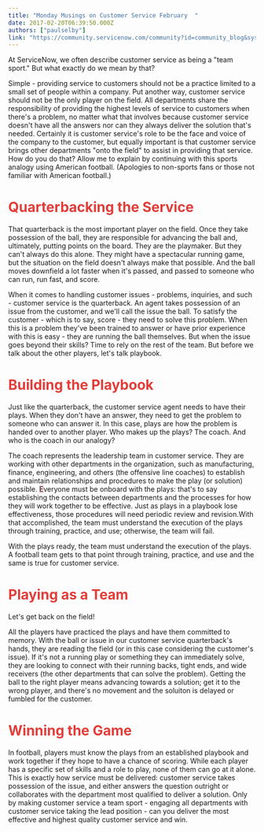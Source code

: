 ```yaml
---
title: "Monday Musings on Customer Service February  "
date: 2017-02-20T06:39:50.000Z
authors: ["paulselby"]
link: "https://community.servicenow.com/community?id=community_blog&sys_id=5ecd62e9dbd0dbc01dcaf3231f96195d"
---
```

<p>At ServiceNow, we often describe customer service as being a "team sport." But what exactly do we mean by that?</p><p></p><p>Simple - providing service to customers should not be a practice limited to a small set of people within a company. Put another way, customer service should not be the only player on the field. All departments share the responsibility of providing the highest levels of service to customers when there's a problem, no matter what that involves because customer service doesn't have all the answers nor can they always deliver the solution that's needed. Certainly it is customer service's role to be the face and voice of the company to the customer, but equally important is that customer service brings other departments "onto the field" to assist in providing that service. How do you do that? Allow me to explain by continuing with this sports analogy using American football. (Apologies to non-sports fans or those not familiar with American football.)</p><p></p><h1><span style="color: #e23d39;">Quarterbacking the Service</span></h1><p>That quarterback is the most important player on the field. Once they take possession of the ball, they are responsible for advancing the ball and, ultimately, putting points on the board. They are the playmaker. But they can't always do this alone. They might have a spectacular running game, but the situation on the field doesn't always make that possible. And the ball moves downfield a lot faster when it's passed, and passed to someone who can run, run fast, and score.</p><p></p><p>When it comes to handling customer issues - problems, inquiries, and such - customer service is the quarterback. An agent takes possession of an issue from the customer, and we'll call the issue the ball. To satisfy the customer - which is to say, score - they need to solve this problem. When this is a problem they've been trained to answer or have prior experience with this is easy - they are running the ball themselves. But when the issue goes beyond their skills? Time to rely on the rest of the team. But before we talk about the other players, let's talk playbook.</p><p></p><h1><span style="color: #e23d39;">Building the Playbook</span></h1><p>Just like the quarterback, the customer service agent needs to have their plays. When they don't have an answer, they need to get the problem to someone who can answer it. In this case, plays are how the problem is handed over to another player. Who makes up the plays? The coach. And who is the coach in our analogy?</p><p></p><p>The coach represents the leadership team in customer service. They are working with other departments in the organization, such as manufacturing, finance, engineering, and others (the offensive line coaches) to establish and maintain relationships and procedures to make the play (or solution) possible. <span style="background-color: #f6d5d9;">E</span>veryone must be onboard with the plays: that's to say establishing the contacts between departments and the processes for how they will work together to be effective. Just as plays in a playbook lose effectiveness, those procedures will need periodic review and revision.With that accomplished, the team must understand the execution of the plays through training, practice, and use; otherwise, the team will fail.</p><p></p><p>With the plays ready, the team must understand the execution of the plays. A football team gets to that point through training, practice, and use and the same is true for customer service.</p><p></p><h1><span style="color: #e23d39;">Playing as a Team</span></h1><p>Let's get back on the field!</p><p></p><p>All the players have practiced the plays and have them committed to memory. With the ball or issue in our customer service quarterback's hands, they are reading the field (or in this case considering the customer's issue). If it's not a running play or something they can immediately solve, they are looking to connect with their running backs, tight ends, and wide receivers (the other departments that can solve the problem). Getting the ball to the right player means advancing towards a solution; get it to the wrong player, and there's no movement and the soluiton is delayed or fumbled for the customer.</p><p></p><h1><span style="color: #e23d39;">Winning the Game</span></h1><p>In football, players must know the plays from an established playbook and work together if they hope to have a chance of scoring. While each player has a specific set of skills and a role to play, none of them can go at it alone. This is exactly how service must be delivered: customer service takes possession of the issue, and either answers the question outright or collaborates with the department most qualified to deliver a solution. Only by making customer service a team sport - engaging all departments with customer service taking the lead position - can you deliver the most effective and highest quality customer service and win.</p>